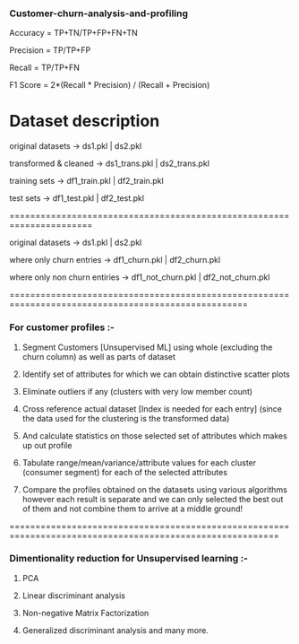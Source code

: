 ### Customer-churn-analysis-and-profiling
Accuracy = TP+TN/TP+FP+FN+TN

Precision = TP/TP+FP

Recall = TP/TP+FN

F1 Score = 2*(Recall * Precision) / (Recall + Precision)

Dataset description
==========================

original datasets        -> ds1.pkl          | ds2.pkl 

transformed & cleaned    -> ds1_trans.pkl    | ds2_trans.pkl 

training sets            -> df1_train.pkl    | df2_train.pkl 

test sets                -> df1_test.pkl     | df2_test.pkl 

======================================================================

original datasets               -> ds1.pkl           | ds2.pkl 

where only churn entries        -> df1_churn.pkl     | df2_churn.pkl 

where only non churn entiries   -> df1_not_churn.pkl | df2_not_churn.pkl 

====================================================================================================

### For customer profiles :-

1. Segment Customers [Unsupervised ML] using whole (excluding the churn column) as well as parts of dataset

2. Identify set of attributes for which we can obtain distinctive scatter plots

3. Eliminate outliers if any (clusters with very low member count)

4. Cross reference actual dataset [Index is needed for each entry] (since the data used for the clustering is the transformed data)

5. And calculate statistics on those selected set of attributes which makes up out profile

6. Tabulate range/mean/variance/attribute values for each cluster (consumer segment) for each of the selected attributes

7. Compare the profiles obtained on the datasets using various algorithms however each result is separate and we can only selected the best out of them and not combine them to arrive at a middle ground!

 ==========================================================================================================

### Dimentionality reduction for Unsupervised learning :- 

1. PCA

2. Linear discriminant analysis

3. Non-negative Matrix Factorization

4. Generalized discriminant analysis and many more. 
 

 


 

 

 


 

 

